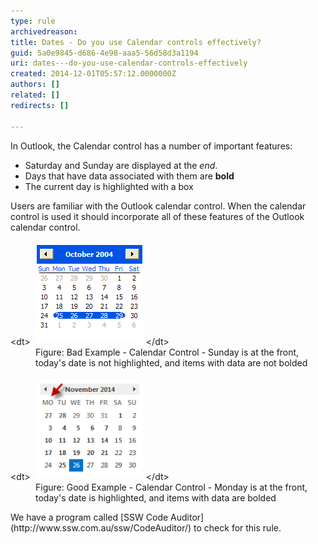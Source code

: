 ```yaml
---
type: rule
archivedreason: 
title: Dates - Do you use Calendar controls effectively?
guid: 5a0e9845-d686-4e98-aaa5-56d58d3a1194
uri: dates---do-you-use-calendar-controls-effectively
created: 2014-12-01T05:57:12.0000000Z
authors: []
related: []
redirects: []

---
```


In Outlook, the Calendar control has a number of important features:

* Saturday and Sunday are displayed at the *end*.
* Days that have data associated with them are  **bold**
* The current day is highlighted with a box


<!--endintro-->



Users are familiar with the Outlook calendar control. When the calendar control                      is used it should incorporate all of these features of the Outlook calendar                      control.
<dl class="badImage">&lt;dt&gt;
                        <img src="../../assets/CalendarControlBad.gif" alt="Calendar Control" style="margin:5px;width:171px;">&lt;/dt&gt;<dd>
                        Figure: Bad Example - Calendar Control - Sunday is at the front, today's date is 
                        not highlighted, and items with data are not bolded</dd></dl><dl class="goodImage">&lt;dt&gt;
                        <img width="171" height="155" src="../../assets/CalendarControlGood.gif" alt="Calendar Control" style="margin:5px;">&lt;/dt&gt;<dd>
                        Figure: Good Example - Calendar Control - Monday is at the front, today's date 
                        is highlighted, and items with data are bolded</dd></dl>                                                                                            We have a program called [SSW Code Auditor](http://www.ssw.com.au/ssw/CodeAuditor/) to                              check for this rule.
